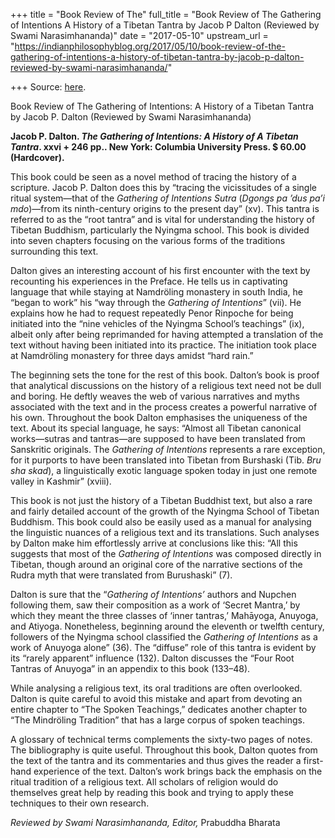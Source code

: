 +++
title = "Book Review of The"
full_title = "Book Review of The Gathering of Intentions A History of a Tibetan Tantra by Jacob P Dalton (Reviewed by Swami Narasimhananda)"
date = "2017-05-10"
upstream_url = "https://indianphilosophyblog.org/2017/05/10/book-review-of-the-gathering-of-intentions-a-history-of-tibetan-tantra-by-jacob-p-dalton-reviewed-by-swami-narasimhananda/"

+++
Source: [here](https://indianphilosophyblog.org/2017/05/10/book-review-of-the-gathering-of-intentions-a-history-of-tibetan-tantra-by-jacob-p-dalton-reviewed-by-swami-narasimhananda/).

Book Review of The Gathering of Intentions: A History of a Tibetan Tantra by Jacob P. Dalton (Reviewed by Swami Narasimhananda)

**Jacob P. Dalton. *The Gathering of Intentions: A History of A Tibetan
Tantra*. xxvi + 246 pp.. New York: Columbia University Press. $ 60.00
(Hardcover).**

This book could be seen as a novel method of tracing the history of a
scripture. Jacob P. Dalton does this by “tracing the vicissitudes of a
single ritual system—that of the *Gathering of Intentions Sutra*
(*Dgongs pa ’dus pa’i mdo*)—from its ninth-century origins to the
present day” (xv). This tantra is referred to as the “root tantra” and
is vital for understanding the history of Tibetan Buddhism, particularly
the Nyingma school. This book is divided into seven chapters focusing on
the various forms of the traditions surrounding this text.

Dalton gives an interesting account of his first encounter with the text
by recounting his experiences in the Preface. He tells us in captivating
language that while staying at Namdröling monastery in south India, he
“began to work” his “way through the *Gathering of Intentions*” (vii).
He explains how he had to request repeatedly Penor Rinpoche for being
initiated into the “nine vehicles of the Nyingma School’s teachings”
(ix), albeit only after being reprimanded for having attempted a
translation of the text without having been initiated into its practice.
The initiation took place at Namdröling monastery for three days amidst
“hard rain.”

The beginning sets the tone for the rest of this book. Dalton’s book is
proof that analytical discussions on the history of a religious text
need not be dull and boring. He deftly weaves the web of various
narratives and myths associated with the text and in the process creates
a powerful narrative of his own. Throughout the book Dalton emphasises
the uniqueness of the text. About its special language, he says: “Almost
all Tibetan canonical works—sutras and tantras—are supposed to have been
translated from Sanskritic originals. The *Gathering of Intentions*
represents a rare exception, for it purports to have been translated
into Tibetan from Burshaski (Tib. *Bru sha skad*), a linguistically
exotic language spoken today in just one remote valley in Kashmir”
(xviii).

This book is not just the history of a Tibetan Buddhist text, but also a
rare and fairly detailed account of the growth of the Nyingma School of
Tibetan Buddhism. This book could also be easily used as a manual for
analysing the linguistic nuances of a religious text and its
translations. Such analyses by Dalton make him effortlessly arrive at
conclusions like this: “All this suggests that most of the *Gathering of
Intentions* was composed directly in Tibetan, though around an original
core of the narrative sections of the Rudra myth that were translated
from Burushaski” (7).

Dalton is sure that the “*Gathering of Intentions’* authors and Nupchen
following them, saw their composition as a work of ‘Secret Mantra,’ by
which they meant the three classes of ‘inner tantras,’ Mahāyoga,
Anuyoga, and Atiyoga. Nonetheless, beginning around the eleventh or
twelfth century, followers of the Nyingma school classified the
*Gathering of Intentions* as a work of Anuyoga alone” (36). The
“diffuse” role of this tantra is evident by its “rarely apparent”
influence (132). Dalton discusses the “Four Root Tantras of Anuyoga” in
an appendix to this book (133–48).

While analysing a religious text, its oral traditions are often
overlooked. Dalton is quite careful to avoid this mistake and apart from
devoting an entire chapter to “The Spoken Teachings,” dedicates another
chapter to “The Mindröling Tradition” that has a large corpus of spoken
teachings.

A glossary of technical terms complements the sixty-two pages of notes.
The bibliography is quite useful. Throughout this book, Dalton quotes
from the text of the tantra and its commentaries and thus gives the
reader a first-hand experience of the text. Dalton’s work brings back
the emphasis on the ritual tradition of a religious text. All scholars
of religion would do themselves great help by reading this book and
trying to apply these techniques to their own research.

*Reviewed by Swami Narasimhananda, Editor,* Prabuddha Bharata
